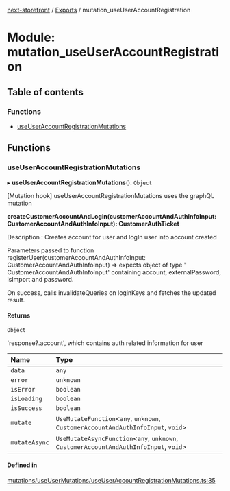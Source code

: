 [next-storefront](../README.md) / [Exports](../modules.md) / mutation_useUserAccountRegistration

# Module: mutation_useUserAccountRegistration

## Table of contents

### Functions

- [useUserAccountRegistrationMutations](mutation_useUserAccountRegistration.md#useuseraccountregistrationmutations)

## Functions

### useUserAccountRegistrationMutations

▸ **useUserAccountRegistrationMutations**(): `Object`

[Mutation hook] useUserAccountRegistrationMutations uses the graphQL mutation

<b>createCustomerAccountAndLogin(customerAccountAndAuthInfoInput: CustomerAccountAndAuthInfoInput): CustomerAuthTicket</b>

Description : Creates account for user and logIn user into account created

Parameters passed to function registerUser(customerAccountAndAuthInfoInput: CustomerAccountAndAuthInfoInput) => expects object of type ' CustomerAccountAndAuthInfoInput' containing account, externalPassword, isImport and password.

On success, calls invalidateQueries on loginKeys and fetches the updated result.

#### Returns

`Object`

'response?.account', which contains auth related information for user

| Name          | Type                                                                                   |
| :------------ | :------------------------------------------------------------------------------------- |
| `data`        | `any`                                                                                  |
| `error`       | `unknown`                                                                              |
| `isError`     | `boolean`                                                                              |
| `isLoading`   | `boolean`                                                                              |
| `isSuccess`   | `boolean`                                                                              |
| `mutate`      | `UseMutateFunction`<`any`, `unknown`, `CustomerAccountAndAuthInfoInput`, `void`\>      |
| `mutateAsync` | `UseMutateAsyncFunction`<`any`, `unknown`, `CustomerAccountAndAuthInfoInput`, `void`\> |

#### Defined in

[mutations/useUserMutations/useUserAccountRegistrationMutations.ts:35](https://github.com/KiboSoftware/nextjs-storefront/blob/2f9709d/hooks/mutations/useUserMutations/useUserAccountRegistrationMutations.ts#L35)
